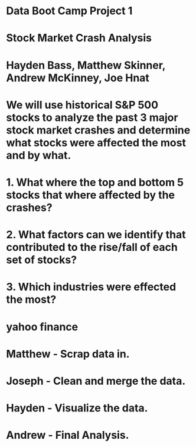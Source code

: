 # Data Boot Camp Project 1

<!-- Project Title -->
# Stock Market Crash Analysis

<!-- Team Members -->
# Hayden Bass, Matthew Skinner, Andrew McKinney, Joe Hnat

<!-- Project Description/Outline -->
# We will use historical S&P 500 stocks to analyze the past 3 major stock market crashes and determine what stocks were affected the most and by what.

<!-- Research Questions to Answer -->
# 1. What where the top and bottom 5 stocks that where affected by the crashes?

# 2. What factors can we identify that contributed to the rise/fall of each set of stocks?

# 3. Which industries were effected the most?

<!-- Datasets to Be Used -->
# yahoo finance

<!-- Rough Breakdown of Tasks -->
# Matthew - Scrap data in.
# Joseph - Clean and merge the data.
# Hayden - Visualize the data.
# Andrew - Final Analysis.